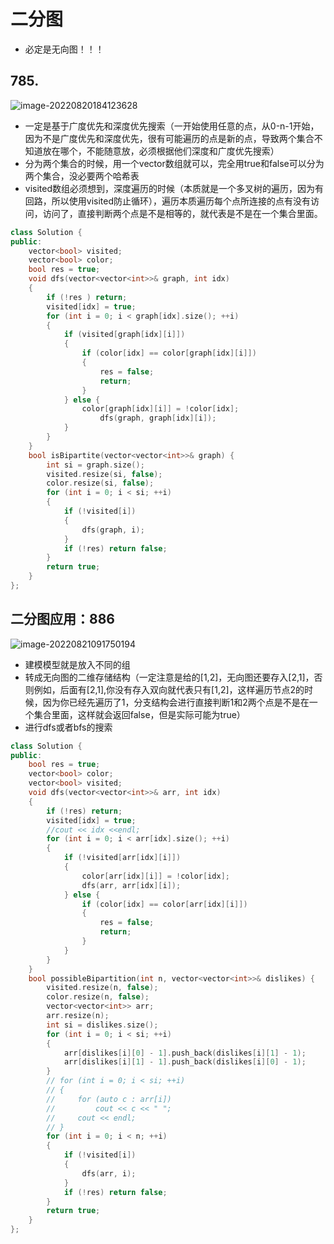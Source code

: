 # 二分图

+ 必定是无向图！！！

## 785.

![image-20220820184123628](E:\study\算法整理\typera_image\image-20220820184123628.png)

+ 一定是基于广度优先和深度优先搜索（一开始使用任意的点，从0-n-1开始，因为不是广度优先和深度优先，很有可能遍历的点是新的点，导致两个集合不知道放在哪个，不能随意放，必须根据他们深度和广度优先搜索）
+ 分为两个集合的时候，用一个vector<bool>数组就可以，完全用true和false可以分为两个集合，没必要两个哈希表
+ visited数组必须想到，深度遍历的时候（本质就是一个多叉树的遍历，因为有回路，所以使用visited防止循环），遍历本质遍历每个点所连接的点有没有访问，访问了，直接判断两个点是不是相等的，就代表是不是在一个集合里面。

```cpp
class Solution {
public:
    vector<bool> visited;
    vector<bool> color;
    bool res = true;
    void dfs(vector<vector<int>>& graph, int idx)
    {
        if (!res ) return;
        visited[idx] = true;
        for (int i = 0; i < graph[idx].size(); ++i)
        {
            if (visited[graph[idx][i]])
            {
                if (color[idx] == color[graph[idx][i]])
                {
                    res = false;
                    return;
                }
            } else {
                color[graph[idx][i]] = !color[idx];
                    dfs(graph, graph[idx][i]);
            }
        }
    }
    bool isBipartite(vector<vector<int>>& graph) {
        int si = graph.size();
        visited.resize(si, false);
        color.resize(si, false);
        for (int i = 0; i < si; ++i)
        {
            if (!visited[i])
            {
                dfs(graph, i);
            }
            if (!res) return false;
        }
        return true;
    }
};
```





## 二分图应用：886

![image-20220821091750194](E:\study\算法整理\typera_image\image-20220821091750194.png)

+ 建模模型就是放入不同的组
+ 转成无向图的二维存储结构（一定注意是给的[1,2]，无向图还要存入[2,1]，否则例如，后面有[2,1],你没有存入双向就代表只有[1,2]，这样遍历节点2的时候，因为你已经先遍历了1，分支结构会进行直接判断1和2两个点是不是在一个集合里面，这样就会返回false，但是实际可能为true）
+ 进行dfs或者bfs的搜索

```cpp
class Solution {
public:
    bool res = true;
    vector<bool> color;
    vector<bool> visited;
    void dfs(vector<vector<int>>& arr, int idx)
    {
        if (!res) return;
        visited[idx] = true;
        //cout << idx <<endl;
        for (int i = 0; i < arr[idx].size(); ++i)
        {
            if (!visited[arr[idx][i]])
            {
                color[arr[idx][i]] = !color[idx];
                dfs(arr, arr[idx][i]);
            } else {
                if (color[idx] == color[arr[idx][i]])
                {
                    res = false;
                    return;
                }
            }
        }
    }
    bool possibleBipartition(int n, vector<vector<int>>& dislikes) {
        visited.resize(n, false);
        color.resize(n, false);
        vector<vector<int>> arr;
        arr.resize(n);
        int si = dislikes.size();
        for (int i = 0; i < si; ++i)
        {
            arr[dislikes[i][0] - 1].push_back(dislikes[i][1] - 1);
            arr[dislikes[i][1] - 1].push_back(dislikes[i][0] - 1);
        }
        // for (int i = 0; i < si; ++i)
        // {
        //     for (auto c : arr[i])
        //         cout << c << " ";
        //     cout << endl;
        // }
        for (int i = 0; i < n; ++i)
        {
            if (!visited[i])
            {
                dfs(arr, i);
            }
            if (!res) return false;
        }   
        return true;
    }
};
```

